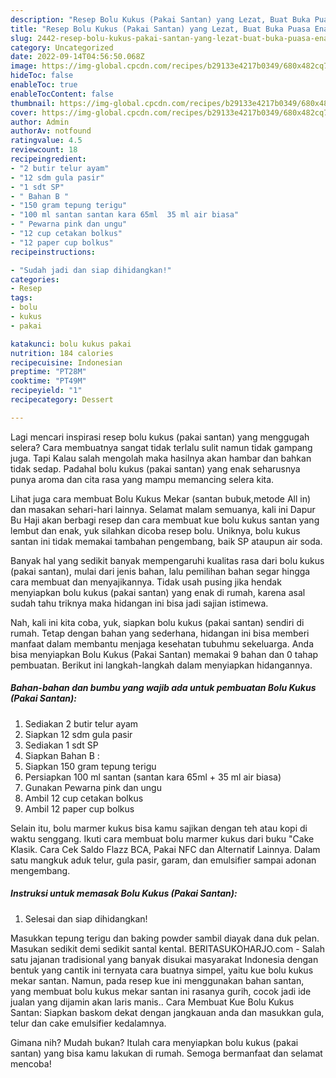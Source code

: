 ```yaml
---
description: "Resep Bolu Kukus (Pakai Santan) yang Lezat, Buat Buka Puasa Enak"
title: "Resep Bolu Kukus (Pakai Santan) yang Lezat, Buat Buka Puasa Enak"
slug: 2442-resep-bolu-kukus-pakai-santan-yang-lezat-buat-buka-puasa-enak
category: Uncategorized
date: 2022-09-14T04:56:50.068Z
image: https://img-global.cpcdn.com/recipes/b29133e4217b0349/680x482cq70/bolu-kukus-pakai-santan-foto-resep-utama.jpg
hideToc: false
enableToc: true
enableTocContent: false
thumbnail: https://img-global.cpcdn.com/recipes/b29133e4217b0349/680x482cq70/bolu-kukus-pakai-santan-foto-resep-utama.jpg
cover: https://img-global.cpcdn.com/recipes/b29133e4217b0349/680x482cq70/bolu-kukus-pakai-santan-foto-resep-utama.jpg
author: Admin
authorAv: notfound
ratingvalue: 4.5
reviewcount: 18
recipeingredient:
- "2 butir telur ayam"
- "12 sdm gula pasir"
- "1 sdt SP"
- " Bahan B "
- "150 gram tepung terigu"
- "100 ml santan santan kara 65ml  35 ml air biasa"
- " Pewarna pink dan ungu"
- "12 cup cetakan bolkus"
- "12 paper cup bolkus"
recipeinstructions:

- "Sudah jadi dan siap dihidangkan!"
categories:
- Resep
tags:
- bolu
- kukus
- pakai

katakunci: bolu kukus pakai 
nutrition: 184 calories
recipecuisine: Indonesian
preptime: "PT28M"
cooktime: "PT49M"
recipeyield: "1"
recipecategory: Dessert

---
```



Lagi mencari inspirasi resep bolu kukus (pakai santan) yang menggugah selera? Cara membuatnya sangat tidak terlalu sulit namun tidak gampang juga. Tapi Kalau salah mengolah maka hasilnya akan hambar dan bahkan tidak sedap. Padahal bolu kukus (pakai santan) yang enak seharusnya punya aroma dan cita rasa yang mampu memancing selera kita.


Lihat juga cara membuat Bolu Kukus Mekar (santan bubuk,metode All in) dan masakan sehari-hari lainnya. Selamat malam semuanya, kali ini Dapur Bu Haji akan berbagi resep dan cara membuat kue bolu kukus santan yang lembut dan enak, yuk silahkan dicoba resep bolu. Uniknya, bolu kukus santan ini tidak memakai tambahan pengembang, baik SP ataupun air soda.

Banyak hal yang sedikit banyak mempengaruhi kualitas rasa dari bolu kukus (pakai santan), mulai dari jenis bahan, lalu pemilihan bahan segar hingga cara membuat dan menyajikannya. Tidak usah pusing jika hendak menyiapkan bolu kukus (pakai santan) yang enak di rumah, karena asal sudah tahu triknya maka hidangan ini bisa jadi sajian istimewa.


Nah, kali ini kita coba, yuk, siapkan bolu kukus (pakai santan) sendiri di rumah. Tetap dengan bahan yang sederhana, hidangan ini bisa memberi manfaat dalam membantu menjaga kesehatan tubuhmu sekeluarga. Anda bisa menyiapkan Bolu Kukus (Pakai Santan) memakai 9 bahan dan 0 tahap pembuatan. Berikut ini langkah-langkah dalam menyiapkan hidangannya.

<!--inarticleads1-->

##### Bahan-bahan dan bumbu yang wajib ada untuk pembuatan Bolu Kukus (Pakai Santan):

1. Sediakan 2 butir telur ayam
1. Siapkan 12 sdm gula pasir
1. Sediakan 1 sdt SP
1. Siapkan  Bahan B :
1. Siapkan 150 gram tepung terigu
1. Persiapkan 100 ml santan (santan kara 65ml + 35 ml air biasa)
1. Gunakan  Pewarna pink dan ungu
1. Ambil 12 cup cetakan bolkus
1. Ambil 12 paper cup bolkus


Selain itu, bolu marmer kukus bisa kamu sajikan dengan teh atau kopi di waktu senggang. Ikuti cara membuat bolu marmer kukus dari buku &#34;Cake Klasik. Cara Cek Saldo Flazz BCA, Pakai NFC dan Alternatif Lainnya. Dalam satu mangkuk aduk telur, gula pasir, garam, dan emulsifier sampai adonan mengembang. 

<!--inarticleads2-->

##### Instruksi untuk memasak Bolu Kukus (Pakai Santan):


1. Selesai dan siap dihidangkan!

Masukkan tepung terigu dan baking powder sambil diayak dana duk pelan. Masukan sedikit demi sedikit santal kental. BERITASUKOHARJO.com - Salah satu jajanan tradisional yang banyak disukai masyarakat Indonesia dengan bentuk yang cantik ini ternyata cara buatnya simpel, yaitu kue bolu kukus mekar santan. Namun, pada resep kue ini menggunakan bahan santan, yang membuat bolu kukus mekar santan ini rasanya gurih, cocok jadi ide jualan yang dijamin akan laris manis.. Cara Membuat Kue Bolu Kukus Santan: Siapkan baskom dekat dengan jangkauan anda dan masukkan gula, telur dan cake emulsifier kedalamnya. 

Gimana nih? Mudah bukan? Itulah cara menyiapkan bolu kukus (pakai santan) yang bisa kamu lakukan di rumah. Semoga bermanfaat dan selamat mencoba!
